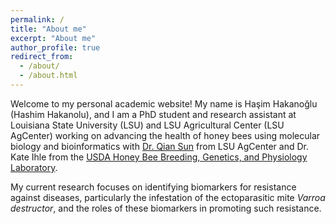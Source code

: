```yaml
---
permalink: /
title: "About me"
excerpt: "About me"
author_profile: true
redirect_from: 
  - /about/
  - /about.html
---
```


Welcome to my personal academic website! My name is Haşim Hakanoğlu (Hashim Hakanolu), and I am a PhD student and research assistant at Louisiana State University (LSU) and LSU Agricultural Center (LSU AgCenter) working on advancing the health of honey bees using molecular biology and bioinformatics with [Dr. Qian Sun](https://www.qiansunlab.com/) from LSU AgCenter and Dr. Kate Ihle from the [USDA Honey Bee Breeding, Genetics, and Physiology Laboratory](https://www.ars.usda.gov/southeast-area/baton-rouge-la/honeybeelab/).

My current research focuses on identifying biomarkers for resistance against diseases, particularly the infestation of the ectoparasitic mite <i>Varroa destructor</i>, and the roles of these biomarkers in promoting such resistance.
